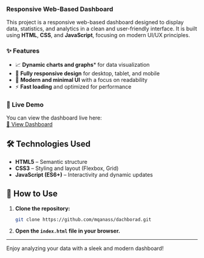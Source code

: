 ### Responsive Web-Based Dashboard

This project is a responsive web-based dashboard designed to display data, statistics, and analytics in a clean and user-friendly interface. It is built using **HTML**, **CSS**, and **JavaScript**, focusing on modern UI/UX principles.

### ✨ Features

- 📈 **Dynamic charts and graphs*** for data visualization
- 📱 **Fully responsive design** for desktop, tablet, and mobile
- 🎨 **Modern and minimal UI** with a focus on readability
- ⚡ **Fast loading** and optimized for performance

### 🚀 Live Demo

You can view the dashboard live here:  
[🔗 View Dashboard](https://mqanass.github.io/dachborad/#) <!-- Replace # with your live demo URL if available -->

## 🛠️ Technologies Used

- **HTML5** – Semantic structure
- **CSS3** – Styling and layout (Flexbox, Grid)
- **JavaScript (ES6+)** – Interactivity and dynamic updates

## 📌 How to Use

1. **Clone the repository:**
   ```bash
   git clone https://github.com/mqanass/dachborad.git
   ```

2. **Open the `index.html` file in your browser.**

---

Enjoy analyzing your data with a sleek and modern dashboard!
